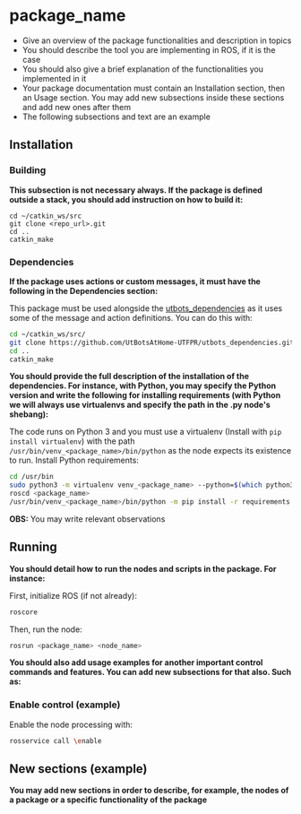 # package_name
- Give an overview of the package functionalities and description in topics
- You should describe the tool you are implementing in ROS, if it is the case
- You should also give a brief explanation of the functionalities you implemented in it
- Your package documentation must contain an Installation section, then an Usage section. You may add new subsections inside these sections and add new ones after them
- The following subsections and text are an example

## Installation

### Building

**This subsection is not necessary always. If the package is defined outside a stack, you should add instruction on how to build it:**
```
cd ~/catkin_ws/src
git clone <repo_url>.git
cd ..
catkin_make
```

### Dependencies

**If the package uses actions or custom messages, it must have the following in the Dependencies section:**

This package must be used alongside the [utbots_dependencies](https://github.com/UtBotsAtHome-UTFPR/utbots_dependencies) as it uses some of the message and action definitions. You can do this with:

```bash
cd ~/catkin_ws/src/
git clone https://github.com/UtBotsAtHome-UTFPR/utbots_dependencies.git
cd ..
catkin_make
```

**You should provide the full description of the installation of the dependencies. For instance, with Python, you may specify the Python version and write the following for installing requirements (with Python we will always use virtualenvs and specify the path in the .py node's shebang):**

The code runs on Python 3 and you must use a virtualenv (Install with `pip install virtualenv`) with the path `/usr/bin/venv_<package_name>/bin/python` as the node expects its existence to run. Install Python requirements:

```bash
cd /usr/bin
sudo python3 -m virtualenv venv_<package_name> --python=$(which python3)
roscd <package_name>
/usr/bin/venv_<package_name>/bin/python -m pip install -r requirements.txt
```

**OBS:** You may write relevant observations

## Running
**You should detail how to run the nodes and scripts in the package. For instance:**

First, initialize ROS (if not already):
```bash
roscore
```
Then, run the node:
```bash
rosrun <package_name> <node_name>
```

**You should also add usage examples for another important control commands and features. You can add new subsections for that also. Such as:**

### Enable control (example)

Enable the node processing with:

```bash
rosservice call \enable
```

## New sections (example)
**You may add new sections in order to describe, for example, the nodes of a package or a specific functionality of the package**
